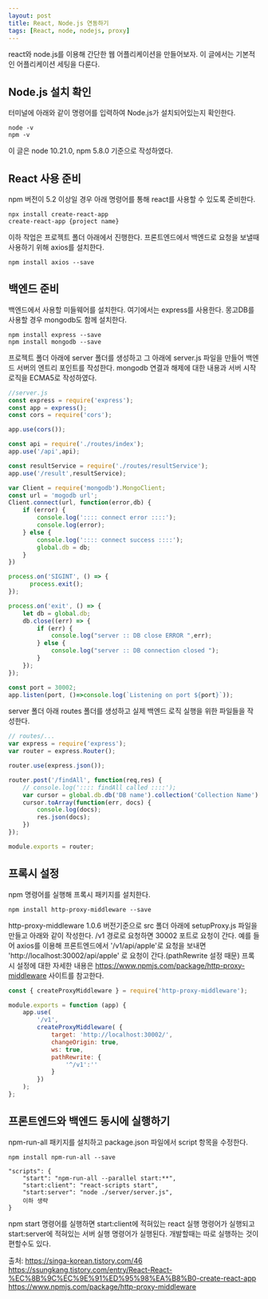 ```yaml
---
layout: post
title: React, Node.js 연동하기
tags: [React, node, nodejs, proxy]
---
```


react와 node.js를 이용해 간단한 웹 어플리케이션을 만들어보자. 이 글에서는 기본적인 어플리케이션 세팅을 다룬다.

## Node.js 설치 확인
터미널에 아래와 같이 명령어를 입력하여 Node.js가 설치되어있는지 확인한다.
```
node -v
npm -v
```
이 글은 node 10.21.0, npm 5.8.0 기준으로 작성하였다.

## React 사용 준비
npm 버전이 5.2 이상일 경우 아래 명령어를 통해 react를 사용할 수 있도록 준비한다.

```
npx install create-react-app
create-react-app {project name}
```
이하 작업은 프로젝트 폴더 아래에서 진행한다. 프론트엔드에서 백엔드로 요청을 보낼때 사용하기 위해 axios를 설치한다.
```
npm install axios --save
```

## 백엔드 준비
백엔드에서 사용할 미들웨어를 설치한다. 여기에서는 express를 사용한다. 몽고DB를 사용할 경우 mongodb도 함께 설치한다.

```
npm install express --save
npm install mongodb --save
```

프로젝트 폴더 아래에 server 폴더를 생성하고 그 아래에 server.js 파일을 만들어 백엔드 서버의 엔트리 포인트를 작성한다. mongodb 연결과 해제에 대한 내용과 서버 시작 로직을 ECMA5로 작성하였다.

```javascript
//server.js
const express = require('express');
const app = express();
const cors = require('cors');

app.use(cors());

const api = require('./routes/index');
app.use('/api',api);

const resultService = require('./routes/resultService');
app.use('/result',resultService);

var Client = require('mongodb').MongoClient;
const url = 'mogodb url';
Client.connect(url, function(error,db) {
    if (error) {
        console.log(':::: connect error ::::');
        console.log(error);
    } else {
        console.log(':::: connect success ::::');
        global.db = db;
    }
})

process.on('SIGINT', () => {
	  process.exit();
});

process.on('exit', () => {
    let db = global.db;
    db.close((err) => {
        if (err) {
            console.log("server :: DB close ERROR ",err);
        } else {
            console.log("server :: DB connection closed ");
        }
    });
});

const port = 30002;
app.listen(port, ()=>console.log(`Listening on port ${port}`));
```
server 폴더 아래 routes 폴더를 생성하고 실제 백엔드 로직 실행을 위한 파일들을 작성한다. 
```javascript
// routes/...
var express = require('express');
var router = express.Router();

router.use(express.json());

router.post('/findAll', function(req,res) {
    // console.log(':::: findAll called ::::');
    var cursor = global.db.db('DB name').collection('Collection Name').find({});
    cursor.toArray(function(err, docs) {
        console.log(docs);
        res.json(docs);
    })
});

module.exports = router;
```

## 프록시 설정
npm 명령어를 실행해 프록시 패키지를 설치한다.
```
npm install http-proxy-middleware --save
```
http-proxy-middleware 1.0.6 버전기준으로 src 폴더 아래에 setupProxy.js 파일을 만들고 아래와 같이 작성한다. /v1 경로로 요청하면 30002 포트로 요청이 간다. 예를 들어 axios를 이용해 프론트엔드에서 '/v1/api/apple'로 요청을 보내면 'http://localhost:30002/api/apple' 로 요청이 간다.(pathRewrite 설정 때문) 프록시 설정에 대한 자세한 내용은 https://www.npmjs.com/package/http-proxy-middleware 사이트를 참고한다.

```javascript
const { createProxyMiddleware } = require('http-proxy-middleware');

module.exports = function (app) {
    app.use(
        '/v1',
        createProxyMiddleware( {
            target: 'http://localhost:30002/',
            changeOrigin: true,
            ws: true,
            pathRewrite: {
                '^/v1':''
            }
        })
    );
};
```

## 프론트엔드와 백엔드 동시에 실행하기
npm-run-all 패키지를 설치하고 package.json 파일에서 script 항목을 수정한다.
```
npm install npm-run-all --save

"scripts": {
    "start": "npm-run-all --parallel start:**",
    "start:client": "react-scripts start",
    "start:server": "node ./server/server.js",
    이하 생략
}
```
npm start 명령어를 실행하면 start:client에 적혀있는 react 실행 명령어가 실행되고 start:server에 적혀있는 서버 실행 명령어가 실행된다. 개발할때는 따로 실행하는 것이 편할수도 있다.


출처: https://singa-korean.tistory.com/46  
https://ssungkang.tistory.com/entry/React-React-%EC%8B%9C%EC%9E%91%ED%95%98%EA%B8%B0-create-react-app  
https://www.npmjs.com/package/http-proxy-middleware  
